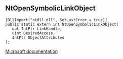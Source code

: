## NtOpenSymbolicLinkObject

```
[DllImport("ntdll.dll", SetLastError = true)]
public static extern int NtOpenSymbolicLinkObject(
   out IntPtr LinkHandle,
   uint DesiredAccess,
   IntPtr ObjectAttributes
);
```

[Microsoft documentation](https://docs.microsoft.com/en-us/windows-hardware/drivers/ddi/wdm/nf-wdm-zwopensymboliclinkobject)
